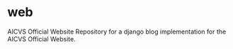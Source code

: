 # web
AICVS Official Website
Repository for a django blog implementation for the AICVS Official Website.
